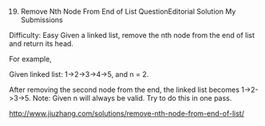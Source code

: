 19. Remove Nth Node From End of List  QuestionEditorial Solution  My Submissions

Difficulty: Easy
Given a linked list, remove the nth node from the end of list and return its head.

For example,

   Given linked list: 1->2->3->4->5, and n = 2.

   After removing the second node from the end, the linked list becomes 1->2->3->5.
Note:
Given n will always be valid.
Try to do this in one pass.

http://www.jiuzhang.com/solutions/remove-nth-node-from-end-of-list/
